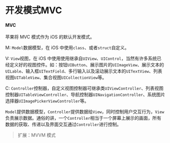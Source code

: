 # 开发模式MVC

#### MVC
苹果将 MVC 模式作为 iOS 的默认开发模式。

M: `Model`数据模型，在 iOS 中使用`class`、或者`struct`自定义。  

V: `View`视图，在 iOS 中使用使用继承自`UIView`、`UIControl`，当然有许多系统已经定义好的视图控件。如：按钮`UIButton`、展示图片的`UIImageView`、展示文本的`UILable`、输入框`UITextField`、多行输入以及滚动展示文本的`UITextView`、列表视图`UITableView`、集合视图`UICollectionView`等。  

C: `Controller`控制器，自定义视图控制器可继承类`UIViewController`、列表视图控制器`UITableViewController`、导航控制器`UINavigationController`、系统图片选择器`UIImagePickerViewController`等。  

`Model`提供数据模型，`Controller`提供数据给`View`，同时控制用户交互行为，`View`负责展示数据。通俗的讲，一个`Controller`相当于一个屏幕上展示的画面，所有数据的获取、传递以及界面交互通过`Controller`进行控制。  

> 扩展：MVVM 模式
